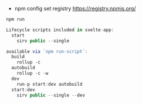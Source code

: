 - npm config set registry https://registry.npmjs.org/
```js
npm run

Lifecycle scripts included in svelte-app:
  start
    sirv public --single

available via `npm run-script`:
  build
    rollup -c
  autobuild
    rollup -c -w
  dev
    run-p start:dev autobuild
  start:dev
    sirv public --single --dev
```